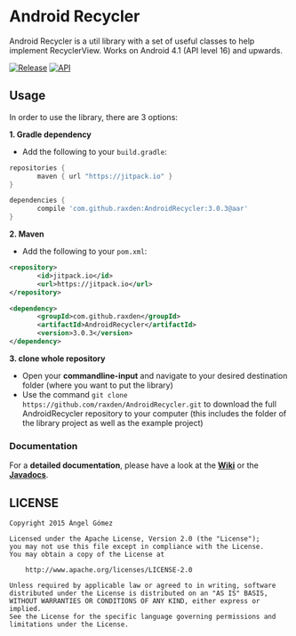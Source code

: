 Android Recycler
==========

Android Recycler is a util library with a set of useful classes to help implement RecyclerView. Works on Android 4.1 (API level 16) and upwards.

[![Release](https://img.shields.io/github/tag/raxden/AndroidRecycler.svg?label=Download)](https://jitpack.io/#raxden/AndroidRecycler/) 
[![API](https://img.shields.io/badge/API-16%2B-green.svg?style=flat)](https://android-arsenal.com/api?level=16)

## Usage

In order to use the library, there are 3 options:

**1. Gradle dependency**

 - 	Add the following to your `build.gradle`:
 ```gradle
repositories {
	    maven { url "https://jitpack.io" }
}

dependencies {
	    compile 'com.github.raxden:AndroidRecycler:3.0.3@aar'
}
```

**2. Maven**
- Add the following to your `pom.xml`:
 ```xml
<repository>
       	<id>jitpack.io</id>
	    <url>https://jitpack.io</url>
</repository>

<dependency>
	    <groupId>com.github.raxden</groupId>
	    <artifactId>AndroidRecycler</artifactId>
	    <version>3.0.3</version>
</dependency>
```

**3. clone whole repository**
 - Open your **commandline-input** and navigate to your desired destination folder (where you want to put the library)
 - Use the command `git clone https://github.com/raxden/AndroidRecycler.git` to download the full AndroidRecycler repository to your computer (this includes the folder of the library project as well as the example project)

### Documentation 

For a **detailed documentation**, please have a look at the [**Wiki**](https://github.com/raxden/AndroidRecycler/wiki) or the [**Javadocs**](https://jitpack.io/com/github/raxden/AndroidRecycler/3.0.3/javadoc/).

## LICENSE

    Copyright 2015 Ángel Gómez

    Licensed under the Apache License, Version 2.0 (the "License");
    you may not use this file except in compliance with the License.
    You may obtain a copy of the License at

        http://www.apache.org/licenses/LICENSE-2.0

    Unless required by applicable law or agreed to in writing, software
    distributed under the License is distributed on an "AS IS" BASIS,
    WITHOUT WARRANTIES OR CONDITIONS OF ANY KIND, either express or implied.
    See the License for the specific language governing permissions and
    limitations under the License.